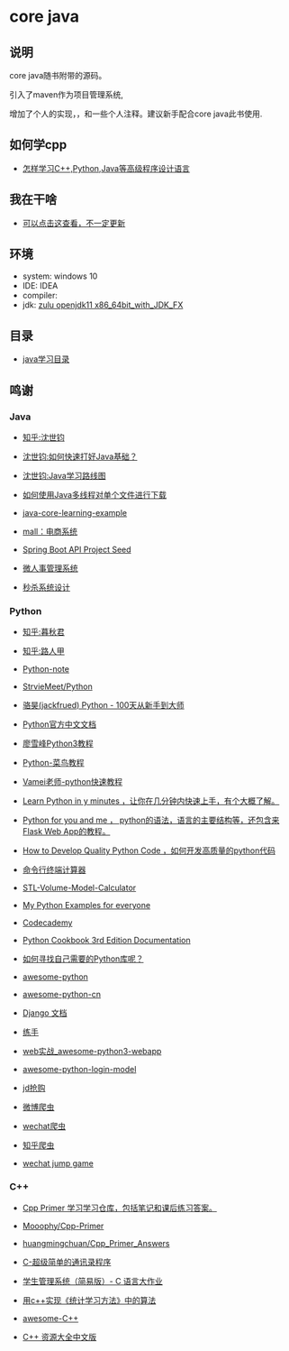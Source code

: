 
# core java
## 说明
core java随书附带的源码。

引入了maven作为项目管理系统,

增加了个人的实现，，和一些个人注释。建议新手配合core java此书使用.
## 如何学cpp
- [怎样学习C++,Python,Java等高级程序设计语言](http://47.95.207.150/readme)

## 我在干啥
- [可以点击这查看，不一定更新](http://47.95.207.150/todo)

## 环境
- system: windows 10
- IDE: IDEA
- compiler: 
- jdk: [zulu openjdk11 x86_64bit_with_JDK_FX](https://www.azul.com/downloads/zulu-community/?version=java-11-lts&os=windows&architecture=x86-64-bit&package=jdk-fx)

## 目录
- [java学习目录](http://47.95.207.150/index-java)

## 鸣谢

### Java
- [知乎:沈世钧](https://www.zhihu.com/people/zhang-xu-guang-21)

- [沈世钧:如何快速打好Java基础？](https://www.zhihu.com/question/50904128)

- [沈世钧:Java学习路线图](https://zhuanlan.zhihu.com/p/84032726)

- [如何使用Java多线程对单个文件进行下载](https://blog.csdn.net/zhzhl202/article/details/7521377)

- [java-core-learning-example](https://github.com/JeffLi1993/java-core-learning-example)

- [mall：电商系统](https://github.com/macrozheng/mall)

- [Spring Boot API Project Seed](https://github.com/lihengming/spring-boot-api-project-seed)

- [微人事管理系统](https://github.com/lenve/vhr)

- [秒杀系统设计](https://github.com/qiurunze123/miaosha)

### Python
- [知乎:暮秋君](https://www.zhihu.com/people/zhang-hao-37-65-47)
 
- [知乎:路人甲](https://www.zhihu.com/people/sgai)

- [Python-note](https://github.com/GitLanx/Python-note)

- [StrvieMeet/Python](https://github.com/StrvieMeet/Python)

- [骆昊(jackfrued) Python - 100天从新手到大师](https://github.com/jackfrued/Python-100-Days)

- [Python官方中文文档](https://docs.python.org/zh-cn/3/)

- [廖雪峰Python3教程](https://www.liaoxuefeng.com/wiki/1016959663602400)

- [Python-菜鸟教程](https://www.runoob.com/python/python-tutorial.html)

- [Vamei老师-python快速教程](https://www.cnblogs.com/vamei/archive/2012/09/13/2682778.html)

- [Learn Python in y minutes ，让你在几分钟内快速上手，有个大概了解。](https://learnxinyminutes.com/docs/python/)

- [Python for you and me ， python的语法，语言的主要结构等，还包含来Flask Web App的教程。](https://pymbook.readthedocs.io/en/latest/)

- [How to Develop Quality Python Code ，如何开发高质量的python代码](https://districtdatalabs.silvrback.com/how-to-develop-quality-python-code)

- [命令行终端计算器](https://github.com/abhishek305/Calculator-in-python3-tkinter)

- [STL-Volume-Model-Calculator](https://github.com/mcanet/STL-Volume-Model-Calculator)

- [My Python Examples for everyone](https://github.com/geekcomputers/Python)

- [Codecademy](https://www.codecademy.com/learn/skill-paths/new)

- [Python Cookbook 3rd Edition Documentation](https://python3-cookbook.readthedocs.io/zh_CN/latest/index.html)

- [如何寻找自己需要的Python库呢？](https://www.zhihu.com/question/26909125)

- [awesome-python](https://github.com/vinta/awesome-python)

- [awesome-python-cn](https://github.com/jobbole/awesome-python-cn)

- [Django 文档](https://docs.djangoproject.com/zh-hans/3.1/)

- [练手](https://zhuanlan.zhihu.com/p/22164270?refer=passer)

- [web实战_awesome-python3-webapp](https://github.com/michaelliao/awesome-python3-webapp)

- [awesome-python-login-model](https://github.com/Kr1s77/awesome-python-login-model)

- [jd抢购](https://github.com/Adyzng/jd-autobuy)

- [微博爬虫](https://github.com/dataabc/weiboSpider)

- [wechat爬虫](https://github.com/CoolWell/wechat_spider)

- [知乎爬虫](https://zhihu-py3.readthedocs.io/zh_CN/latest/install.html)

- [wechat jump game](https://github.com/wangshub/wechat_jump_game)

### C++
- [Cpp Primer 学习学习仓库，包括笔记和课后练习答案。](https://github.com/applenob/Cpp_Primer_Practice)

- [Mooophy/Cpp-Primer](https://github.com/Mooophy/Cpp-Primer)

- [huangmingchuan/Cpp_Primer_Answers](https://github.com/huangmingchuan/Cpp_Primer_Answers)

- [C-超级简单的通讯录程序](https://github.com/jackforlove/address-list-c-projrct)

- [学生管理系统（简易版）- C 语言大作业](https://github.com/bobby285271/stu-management)

- [用c++实现《统计学习方法》中的算法](https://github.com/bBobxx/statistical-learning)

- [awesome-C++](https://github.com/vinta/awesome-cpp)

- [C++ 资源大全中文版](https://github.com/jobbole/awesome-cpp-cn)
